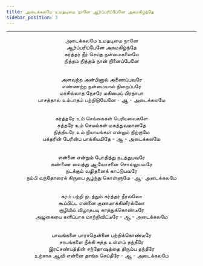 ```yaml
---
title: அடைக்கலமே உமதடிமை நானே ஆர்ப்பரிப்பேனே அகமகிழ்ந்தே
sidebar_position: 3
---
```


---
<center>
அடைக்கலமே உமதடிமை நானே<br/>
ஆர்ப்பரிப்பேனே அகமகிழ்ந்தே<br/>
கர்த்தர் நீர் செய்த நன்மைகளையே<br/>
நித்தம் நித்தம் நான் நினைப்பேனே<br/><br/>

அளவற்ற அன்பினால் அணைப்பவரே<br/>
எண்ணற்ற நன்மையால் நிறைப்பரே<br/>
மாசில்லாத நேசரே மகிமைப் பிரதாபா<br/>
பாசத்தால் உம்பாதம் பற்றிடுவேனே - ஆ        - அடைக்கலமே<br/><br/>

கர்த்தரே உம் செய்கைகள் பெரியவைகளே<br/>
சுத்தரே உம் செயல்கள் மகத்துவமானதே<br/>
நித்தியரே உம் நியாயங்கள் என்றும் நிற்குமே<br/>
பக்தரின் பேரின்ப பாக்கியமிதே - ஆ            - அடைக்கலமே<br/><br/>

என்னை என்றும் போதித்து நடத்துபவரே<br/>
கண்ணை வைத்து ஆலோசனை சொல்லுபவரே<br/>
நடக்கும் வழிதனைக் காட்டுபவரே<br/>
நம்பி வந்தோரைக் கிருபை சூழ்ந்து கொள்ளுமே -ஆ- அடைக்கலமே<br/><br/>

கரம் பற்றி நடத்தும் கர்த்தர் நீரல்லோ<br/>
கூப்பிட்ட என்னை குணமாக்கினீரல்லோ<br/>
குழியில் விழாதபடி காத்துக்கொண்டீரே<br/>
அழுகையை களிப்பாக மாற்றிவிட்டீரே - ஆ    - அடைக்கலமே<br/><br/>

பாவங்களை பாராதென்னை பற்றிக்கொண்டீரே<br/>
சாபங்களை நீக்கி சுத்த உள்ளம் தந்தீரே<br/>
இரட்சண்யத்தின் சந்தோஷத்தை திரும்ப தந்தீரே<br/>
உற்சாக ஆவி என்னை தாங்க செய்தீரே - ஆ    - அடைக்கலமே
</center>